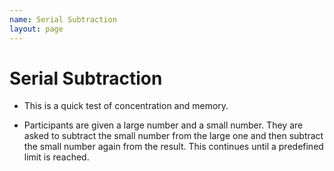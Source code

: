 ```yaml
---
name: Serial Subtraction
layout: page
---
```

# Serial Subtraction
- This is a quick test of concentration and memory.
    
- Participants are given a large number and a small number. They are asked to subtract the small number from the large one and then subtract the small number again from the result. This continues until a predefined limit is reached. 
    

